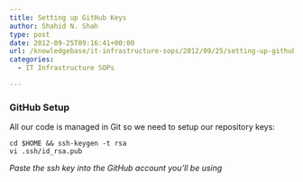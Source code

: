 ```yaml
---
title: Setting up GitHub Keys
author: Shahid N. Shah
type: post
date: 2012-09-25T09:16:41+00:00
url: /knowledgebase/it-infrastructure-sops/2012/09/25/setting-up-github-keys/
categories:
  - IT Infrastructure SOPs

---
```

### GitHub Setup

All our code is managed in Git so we need to setup our repository keys:

<pre><code>cd $HOME && ssh-keygen -t rsa 
vi .ssh/id_rsa.pub
</code></pre>

_Paste the ssh key into the GitHub account you&#8217;ll be using_